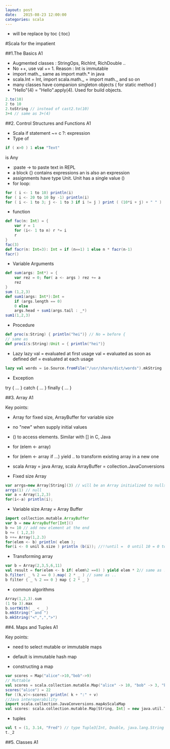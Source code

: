 ```yaml
---
layout: post
date:   2015-08-23 12:00:00
categories: scala
---
```

* will be replace by toc
{:toc}

#Scala for the impatient

##1.The Basics A1

- Augmented classes : StringOps, RichInt, RichDouble ..
- No ++, use val += 1. Reason : Int is immutable
- import math._ same as import math.* in java
- scala.Int = Int, import scala.math._ = import math._ and so on
- many classes have companion singleton objects ( for static method )
- "Hello"(4) = "Hello".apply(4). Used for build objects.

~~~ scala
2.to(10)
2 to 10
2.toString // instead of cast2.to(10)
3+4 // same as 3+(4)
~~~

##2. Control Structures and Functions A1

- Scala if statement ~= c ?: expression
- Type of

~~~ scala
if ( x>0 ) 1 else "Text"
~~~
is Any

- \:paste -> to paste text in REPL
- a block {} contains expressions an is also an expression
- assignments have type Unit. Unit has a single value ()
- for loop:

~~~ scala
for ( i <- 1 to 10) println(i)
for ( i <- 20 to 10 by -1) println(i)
for ( i <- 1 to 3; j <- 1 to 3 if i != j ) print ( (10*i + j) + " " )
~~~
- function 

~~~ scala
def fac(n: Int) = {
    var r = 1
    for (i<- 1 to n) r *= i
    r
}
fac(3)
def facr(n: Int=3): Int = if (n==1) 1 else n * facr(n-1)
facr()
~~~
- Variable Arguments

~~~ scala
def sum(args: Int*) = {
    var rez = 0; for( a <- args ) rez += a
    rez
}
sum (1,2,3)
def sum1(args: Int*):Int =
    if (args.length == 0)
    0 else
    args.head + sum1(args.tail : _*)
sum1(1,2,3)
~~~
- Procedure

~~~ scala
def proc(s:String) { println("hei")} // No = before {
// same as
def proc1(s:String):Unit = { println("hei")}
~~~
- Lazy
lazy val = evaluated at first usage
val = evaluated as soon as defined
def = evaluated at each usage

~~~ scala
lazy val words = io.Source.fromFile("/usr/share/dict/words").mkString
~~~
- Exception

try { ... } catch { ... } finally { ... }

##3. Array A1

Key points:
- Array for fixed size, ArrayBuffer for variable size
- no "new" when supply initial values
- () to access elements. Similar with [] in C, Java
- for (elem <- array)
- for (elem <- array if ...) yield .. to transform existing array in a new one
- scala Array = java Array, scala ArrayBuffer = collection.JavaConversions

- Fixed size Array

~~~ scala
var arrgs=new Array[String](3) // will be an Array initialized to nulls, Int initialized to 0
arrgs(1) // null
var a = Array(1,2,3)
for(i<-a) println(i);
~~~

- Variable size Array = Array Buffer

~~~ scala
import collection.mutable.ArrayBuffer
var b = new ArrayBuffer[Int]()
b += 10 // add new element at the end
b += ( 1,2,3)
b ++= Array(1,2.3)
for(elem <- b) println( elem );
for(i <- 0 unil b.size ) println (b(i)); //!!until =  0 until 10 = 0 to 9
~~~

- Transforming array

~~~ scala
var b = Array(2,3,5,6,11)
val result = for(elem <- b if( elem%2 ==0) ) yield elem * 2// same as ..
b.filter( _ % 2 == 0 ).map( 2 * _ ) // same as ..
b filter { _ % 2 == 0 } map { 2 * _ }
~~~

- common algorithms

~~~ scala
Array(1,2,3).sum
(1 to 3).max
b.sortWith( _ < _ )
b.mkString(" and ")
b.mkString("<",",",">")
~~~

##4. Maps and Tuples A1

Key points:
- need to select mutable or immutable maps
- default is immutable hash map

- constructing a map

~~~ scala
var scores = Map("alice"->10,"bob"->9)
// Muttable
val scores = scala.collection.mutable.Map("alice" -> 10, "bob" -> 3, "bindy" -> 8)
scores("alice") = 22
for ((k,v)<-scores) println( k + ":" + v)
//Java interoperability
import scala.collection.JavaConversions.mapAsScalaMap
val scores: scala.collection.mutable.Map[String, Int] = new java.util.TreeMap[String, Int]
~~~

- tuples
~~~ scala
val t = (1, 3.14, "Fred") // type Tuple3[Int, Double, java.lang.String
t._2
~~~

##5. Classes A1

